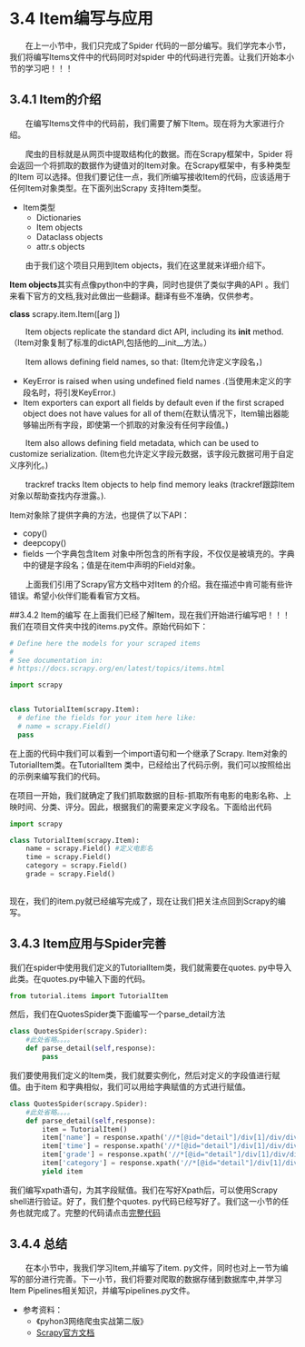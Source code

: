 # 3.4 Item编写与应用

&emsp;&emsp;在上一小节中，我们只完成了Spider
代码的一部分编写。我们学完本小节，我们将编写Items文件中的代码同时对spider
中的代码进行完善。让我们开始本小节的学习吧！！！

## 3.4.1 Item的介绍

&emsp;&emsp;在编写Items文件中的代码前，我们需要了解下Item。现在将为大家进行介绍。

&emsp;&emsp;爬虫的目标就是从网页中提取结构化的数据。而在Scrapy框架中，Spider
将会返回一个将抓取的数据作为键值对的Item对象。在Scrapy框架中，有多种类型的Item
可以选择。但我们要记住一点，我们所编写接收Item的代码，应该适用于任何Item对象类型。在下面列出Scrapy
支持Item类型。

- Item类型
  - Dictionaries
  - Item objects
  - Dataclass objects
  - attr.s objects

&emsp;&emsp;由于我们这个项目只用到Item objects，我们在这里就来详细介绍下。

**Item objects**其实有点像python中的字典，同时也提供了类似字典的API
。我们来看下官方的文档,我对此做出一些翻译。翻译有些不准确，仅供参考。

**class** scrapy.item.Item([arg ])

&emsp;&emsp;Item objects replicate the standard dict API,
including its __init__ method.
（Item对象复制了标准的dictAPI,包括他的__init__方法。）

&emsp;&emsp;Item allows defining field names, so that:
(Item允许定义字段名，)

  - KeyError is raised when using 
undefined field names .(当使用未定义的字段名时，将引发KeyError.)
  - Item exporters can export all fields by default even 
     if the first scraped object does not have values for all of
them(在默认情况下，Item输出器能够输出所有字段，即使第一个抓取的对象没有任何字段值。)
  
&emsp;&emsp;Item also allows defining field metadata, which 
    can be 
    used to customize serialization.
(Item也允许定义字段元数据，该字段元数据可用于自定义序列化。)

&emsp;&emsp;trackref tracks Item objects to help find 
memory leaks 
(trackref跟踪Item对象以帮助查找内存泄露。).

Item对象除了提供字典的方法，也提供了以下API：
  - copy()
  - deepcopy()
  - fields 
    一个字典包含Item
    对象中所包含的所有字段，不仅仅是被填充的。字典中的键是字段名；值是在item中声明的Field对象。

&emsp;&emsp;上面我们引用了Scrapy官方文档中对Item
的介绍。我在描述中肯可能有些许错误。希望小伙伴们能看看官方文档。

##3.4.2 Item的编写
在上面我们已经了解Item，现在我们开始进行编写吧！！！我们在项目文件夹中找的items.py文件。原始代码如下：
  ```python
# Define here the models for your scraped items
#
# See documentation in:
# https://docs.scrapy.org/en/latest/topics/items.html

import scrapy


class TutorialItem(scrapy.Item):
    # define the fields for your item here like:
    # name = scrapy.Field()
    pass

```
在上面的代码中我们可以看到一个import语句和一个继承了Scrapy.
Item对象的TutorialItem类。在TutorialItem
类中，已经给出了代码示例，我们可以按照给出的示例来编写我们的代码。

在项目一开始，我们就确定了我们抓取数据的目标-抓取所有电影的电影名称、上映时间、分类、评分。因此，根据我们的需要来定义字段名。下面给出代码
```python
import scrapy

class TutorialItem(scrapy.Item):
    name = scrapy.Field() #定义电影名
    time = scrapy.Field()
    category = scrapy.Field()
    grade = scrapy.Field()
    
```

现在，我们的item.py就已经编写完成了，现在让我们把关注点回到Scrapy的编写。

## 3.4.3 Item应用与Spider完善

我们在spider中使用我们定义的TutorialItem类，我们就需要在quotes.
py中导入此类。在quotes.py中输入下面的代码。
```python
from tutorial.items import TutorialItem
```
然后，我们在QuotesSpider类下面编写一个parse_detail方法
```python
class QuotesSpider(scrapy.Spider):
    #此处省略。。。。
    def parse_detail(self,response):
        pass
```
我们要使用我们定义的Item类，我们就要实例化，然后对定义的字段值进行赋值。由于item
和字典相似，我们可以用给字典赋值的方式进行赋值。
```python
class QuotesSpider(scrapy.Spider):
    #此处省略。。。。
    def parse_detail(self,response):
        item = TutorialItem()
        item['name'] = response.xpath('//*[@id="detail"]/div[1]/div/div/div[1]/div/div[2]/a/h2/text()').get()
        item['time'] = response.xpath('//*[@id="detail"]/div[1]/div/div/div[1]/div/div[2]/div[3]/span/text()').get()
        item['grade'] = response.xpath('//*[@id="detail"]/div[1]/div/div/div[1]/div/div[3]/p[1]/text()').get()
        item['category'] = response.xpath('//*[@id="detail"]/div[1]/div/div/div[1]/div/div[2]/div[1]//span/text()').getall()
        yield item
```
我们编写xpath语句，为其字段赋值。我们在写好Xpath后，可以使用Scrapy shell进行验证。好了，我们整个quotes.
py代码已经写好了。我们这一小节的任务也就完成了。完整的代码请点击[完整代码](../../codes/ch03/tutorial/tutorial/spiders/quotes.py)

## 3.4.4 总结
&emsp;&emsp;在本小节中，我我们学习Item,并编写了item.
py文件，同时也对上一节为编写的部分进行完善。下一小节，我们将要对爬取的数据存储到数据库中,并学习Item 
Pipelines相关知识，并编写pipelines.py文件。

- 参考资料：
  - 《pyhon3网络爬虫实战第二版》
  - [Scrapy官方文档](https://docs.scrapy.org/en/2.5/)
